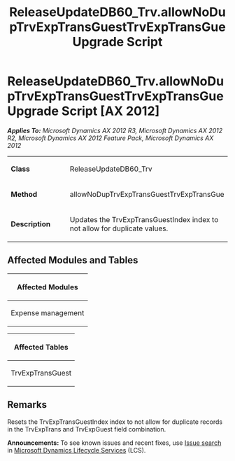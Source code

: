 ﻿---
title: ReleaseUpdateDB60_Trv.allowNoDupTrvExpTransGuestTrvExpTransGue Upgrade Script
TOCTitle: ReleaseUpdateDB60_Trv.allowNoDupTrvExpTransGuestTrvExpTransGue Upgrade Script
ms:assetid: dcc3883c-d89b-3c36-4187-e436e0c58df8
ms:mtpsurl: https://msdn.microsoft.com/en-us/library/JJ737198(v=AX.60)
ms:contentKeyID: 49711641
ms.date: 05/18/2015
mtps_version: v=AX.60
---

# ReleaseUpdateDB60\_Trv.allowNoDupTrvExpTransGuestTrvExpTransGue Upgrade Script [AX 2012]


_**Applies To:** Microsoft Dynamics AX 2012 R3, Microsoft Dynamics AX 2012 R2, Microsoft Dynamics AX 2012 Feature Pack, Microsoft Dynamics AX 2012_

<table>
<colgroup>
<col style="width: 50%" />
<col style="width: 50%" />
</colgroup>
<tbody>
<tr class="odd">
<td><p><strong>Class</strong></p></td>
<td><p>ReleaseUpdateDB60_Trv</p></td>
</tr>
<tr class="even">
<td><p><strong>Method</strong></p></td>
<td><p>allowNoDupTrvExpTransGuestTrvExpTransGue</p></td>
</tr>
<tr class="odd">
<td><p><strong>Description</strong></p></td>
<td><p>Updates the TrvExpTransGuestIndex index to not allow for duplicate values.</p></td>
</tr>
</tbody>
</table>


## Affected Modules and Tables

<table>
<colgroup>
<col style="width: 100%" />
</colgroup>
<thead>
<tr class="header">
<th><p>Affected Modules</p></th>
</tr>
</thead>
<tbody>
<tr class="odd">
<td><p>Expense management</p></td>
</tr>
</tbody>
</table>


<table>
<colgroup>
<col style="width: 100%" />
</colgroup>
<thead>
<tr class="header">
<th><p>Affected Tables</p></th>
</tr>
</thead>
<tbody>
<tr class="odd">
<td><p>TrvExpTransGuest</p></td>
</tr>
</tbody>
</table>


## Remarks

Resets the TrvExpTransGuestIndex index to not allow for duplicate records in the TrvExpTrans and TrvExpGuest field combination.

  
**Announcements:** To see known issues and recent fixes, use [Issue search](http://go.microsoft.com/fwlink/?linkid=389258) in [Microsoft Dynamics Lifecycle Services](http://go.microsoft.com/fwlink/?linkid=306505) (LCS).

